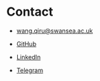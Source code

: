 # Contact

- [wang.qiru@swansea.ac.uk](mailto:wang.qiru@swansea.ac.uk)

- [GitHub](https://github.com/HenryQW)

- [LinkedIn](https://www.linkedin.com/in/wangqiru/)

- [Telegram](https://t.me/HenryQW)
